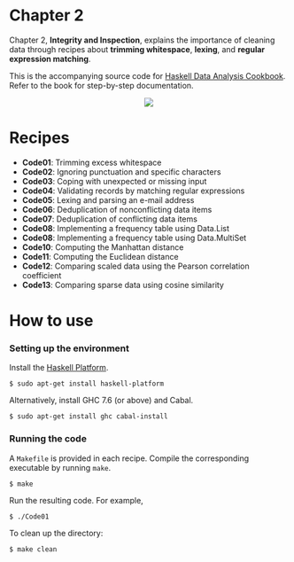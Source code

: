 # Chapter 2
Chapter 2, **Integrity and Inspection**, explains the importance of cleaning data through recipes about **trimming whitespace**, **lexing**, and **regular expression matching**.

This is the accompanying source code for [Haskell Data Analysis Cookbook](http://haskelldata.com).
Refer to the book for step-by-step documentation.

<p align="center"><a href="http://haskelldata.com" target="_blank"><img src="http://haskelldata.com/images/ch02.png"/></a></p>

# Recipes
* **Code01**: Trimming excess whitespace
* **Code02**: Ignoring punctuation and specific characters
* **Code03**: Coping with unexpected or missing input
* **Code04**: Validating records by matching regular expressions
* **Code05**: Lexing and parsing an e-mail address
* **Code06**: Deduplication of nonconflicting data items
* **Code07**: Deduplication of conflicting data items
* **Code08**: Implementing a frequency table using Data.List
* **Code08**: Implementing a frequency table using Data.MultiSet
* **Code10**: Computing the Manhattan distance
* **Code11**: Computing the Euclidean distance
* **Code12**: Comparing scaled data using the Pearson correlation coefficient
* **Code13**: Comparing sparse data using cosine similarity

# How to use
### Setting up the environment
Install the [Haskell Platform](http://www.haskell.org/platform/).

    $ sudo apt-get install haskell-platform

Alternatively, install GHC 7.6 (or above) and Cabal.

    $ sudo apt-get install ghc cabal-install

### Running the code
A `Makefile` is provided in each recipe. Compile the corresponding executable by running `make`.

    $ make

Run the resulting code. For example,

    $ ./Code01

To clean up the directory:

    $ make clean
